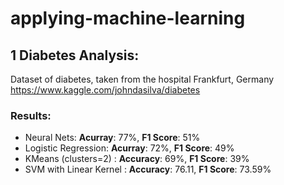 # applying-machine-learning

## 1 Diabetes Analysis:
Dataset of diabetes, taken from the hospital Frankfurt, Germany https://www.kaggle.com/johndasilva/diabetes 

### Results:
- Neural Nets: **Acurray**: 77%, **F1 Score**: 51%
- Logistic Regression: **Acurray**: 72%, **F1 Score**: 49%
- KMeans (clusters=2) : **Accuracy**: 69%, **F1 Score**: 39%
- SVM with Linear Kernel : **Accuracy**: 76.11, **F1 Score**: 73.59%
